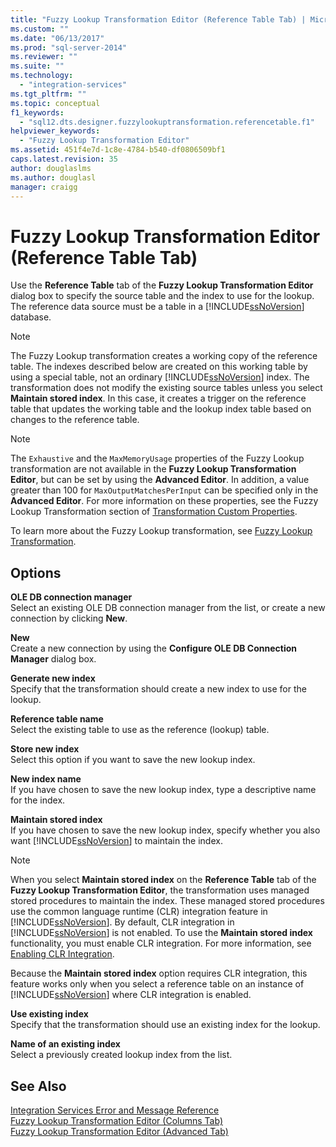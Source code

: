 ```yaml
---
title: "Fuzzy Lookup Transformation Editor (Reference Table Tab) | Microsoft Docs"
ms.custom: ""
ms.date: "06/13/2017"
ms.prod: "sql-server-2014"
ms.reviewer: ""
ms.suite: ""
ms.technology: 
  - "integration-services"
ms.tgt_pltfrm: ""
ms.topic: conceptual
f1_keywords: 
  - "sql12.dts.designer.fuzzylookuptransformation.referencetable.f1"
helpviewer_keywords: 
  - "Fuzzy Lookup Transformation Editor"
ms.assetid: 451f4e7d-1c8e-4784-b540-df0806509bf1
caps.latest.revision: 35
author: douglaslms
ms.author: douglasl
manager: craigg
---
```

# Fuzzy Lookup Transformation Editor (Reference Table Tab)
  Use the **Reference Table** tab of the **Fuzzy Lookup Transformation Editor** dialog box to specify the source table and the index to use for the lookup. The reference data source must be a table in a [!INCLUDE[ssNoVersion](../includes/ssnoversion-md.md)] database.  
  
> [!NOTE]  
>  The Fuzzy Lookup transformation creates a working copy of the reference table. The indexes described below are created on this working table by using a special table, not an ordinary [!INCLUDE[ssNoVersion](../includes/ssnoversion-md.md)] index. The transformation does not modify the existing source tables unless you select **Maintain stored index**. In this case, it creates a trigger on the reference table that updates the working table and the lookup index table based on changes to the reference table.  
  
> [!NOTE]  
>  The `Exhaustive` and the `MaxMemoryUsage` properties of the Fuzzy Lookup transformation are not available in the **Fuzzy Lookup Transformation Editor**, but can be set by using the **Advanced Editor**. In addition, a value greater than 100 for `MaxOutputMatchesPerInput` can be specified only in the **Advanced Editor**. For more information on these properties, see the Fuzzy Lookup Transformation section of [Transformation Custom Properties](data-flow/transformations/transformation-custom-properties.md).  
  
 To learn more about the Fuzzy Lookup transformation, see [Fuzzy Lookup Transformation](data-flow/transformations/lookup-transformation.md).  
  
## Options  
 **OLE DB connection manager**  
 Select an existing OLE DB connection manager from the list, or create a new connection by clicking **New**.  
  
 **New**  
 Create a new connection by using the **Configure OLE DB Connection Manager** dialog box.  
  
 **Generate new index**  
 Specify that the transformation should create a new index to use for the lookup.  
  
 **Reference table name**  
 Select the existing table to use as the reference (lookup) table.  
  
 **Store new index**  
 Select this option if you want to save the new lookup index.  
  
 **New index name**  
 If you have chosen to save the new lookup index, type a descriptive name for the index.  
  
 **Maintain stored index**  
 If you have chosen to save the new lookup index, specify whether you also want [!INCLUDE[ssNoVersion](../includes/ssnoversion-md.md)] to maintain the index.  
  
> [!NOTE]  
>  When you select **Maintain stored index** on the **Reference Table** tab of the **Fuzzy Lookup Transformation Editor**, the transformation uses managed stored procedures to maintain the index. These managed stored procedures use the common language runtime (CLR) integration feature in [!INCLUDE[ssNoVersion](../includes/ssnoversion-md.md)]. By default, CLR integration in [!INCLUDE[ssNoVersion](../includes/ssnoversion-md.md)] is not enabled. To use the **Maintain stored index** functionality, you must enable CLR integration. For more information, see [Enabling CLR Integration](../relational-databases/clr-integration/clr-integration-enabling.md).  
>   
>  Because the **Maintain stored index** option requires CLR integration, this feature works only when you select a reference table on an instance of [!INCLUDE[ssNoVersion](../includes/ssnoversion-md.md)] where CLR integration is enabled.  
  
 **Use existing index**  
 Specify that the transformation should use an existing index for the lookup.  
  
 **Name of an existing index**  
 Select a previously created lookup index from the list.  
  
## See Also  
 [Integration Services Error and Message Reference](../../2014/integration-services/integration-services-error-and-message-reference.md)   
 [Fuzzy Lookup Transformation Editor &#40;Columns Tab&#41;](../../2014/integration-services/fuzzy-lookup-transformation-editor-columns-tab.md)   
 [Fuzzy Lookup Transformation Editor &#40;Advanced Tab&#41;](../../2014/integration-services/fuzzy-lookup-transformation-editor-advanced-tab.md)  
  
  
